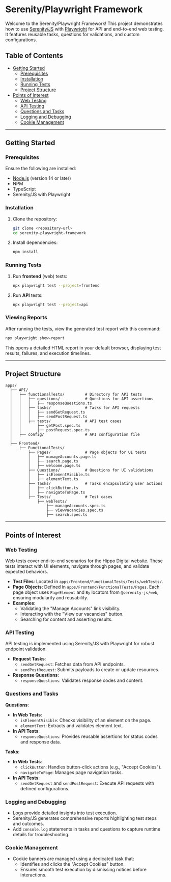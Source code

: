 # Serenity/Playwright Framework

Welcome to the Serenity/Playwright Framework! This project demonstrates how to use [Serenity/JS](https://serenity-js.org/) with [Playwright](https://playwright.dev/) for API and end-to-end web testing. It features reusable tasks, questions for validations, and custom configurations.

## Table of Contents

- [Getting Started](#getting-started)
  - [Prerequisites](#prerequisites)
  - [Installation](#installation)
  - [Running Tests](#running-tests)
  - [Project Structure](#project-structure)
- [Points of Interest](#points-of-interest)
  - [Web Testing](#web-testing)
  - [API Testing](#api-testing)
  - [Questions and Tasks](#questions-and-tasks)
  - [Logging and Debugging](#logging-and-debugging)
  - [Cookie Management](#cookie-management)

---

## Getting Started

### Prerequisites

Ensure the following are installed:

- [Node.js](https://nodejs.org/) (version 14 or later)
- NPM
- TypeScript
- Serenity/JS with Playwright

### Installation

1. Clone the repository:
   ```bash
   git clone <repository-url>
   cd serenity-playwright-framework
   ```

2. Install dependencies:
   ```bash
   npm install
   ```

### Running Tests

1. Run **frontend** (web) tests:
   ```bash
   npx playwright test --project=frontend
   ```

2. Run **API** tests:
   ```bash
   npx playwright test --project=api
   ```

### Viewing Reports
After running the tests, view the generated test report with this command:

```bash
npx playwright show-report
```
This opens a detailed HTML report in your default browser, displaying test results, failures, and execution timelines.

---


## Project Structure

```
apps/
  ├── API/
  │   ├── functionalTests/         # Directory for API tests
  │   │   ├── questions/           # Questions for API assertions
  │   │   │   ├── responseQuestions.ts
  │   │   ├── tasks/               # Tasks for API requests
  │   │   │   ├── sendGetRequest.ts
  │   │   │   ├── sendPostRequest.ts
  │   │   ├── tests/               # API test cases
  │   │       ├── getPost.spec.ts
  │   │       ├── postRequest.spec.ts
  │   ├── config/                  # API configuration file
  │
  ├── Frontend/
      ├── FunctionalTests/
          ├── Pages/               # Page objects for UI tests
          │   ├── manageAccounts.page.ts
          │   ├── search.page.ts
          │   ├── welcome.page.ts
          ├── Questions/           # Questions for UI validations
          │   ├── isElementVisible.ts
          │   ├── elementText.ts
          ├── Tasks/               # Tasks encapsulating user actions
          │   ├── clickButton.ts
          │   ├── navigateToPage.ts
          ├── Tests/               # Test cases
              ├── webTests/
                  ├── manageAccounts.spec.ts
                  ├── viewVacancies.spec.ts
                  ├── search.spec.ts
```

---

## Points of Interest

### Web Testing

Web tests cover end-to-end scenarios for the Hippo Digital website. These tests interact with UI elements, navigate through pages, and validate expected behaviors.

- **Test Files**: Located in `apps/Frontend/FunctionalTests/Tests/webTests/`.
- **Page Objects**: Defined in `apps/Frontend/FunctionalTests/Pages`. Each page object uses `PageElement` and `By` locators from `@serenity-js/web`, ensuring modularity and reusability.
- **Examples**:
  - Validating the "Manage Accounts" link visibility.
  - Interacting with the "View our vacancies" button.
  - Searching for content and asserting results.

### API Testing

API testing is implemented using Serenity/JS with Playwright for robust endpoint validation.

- **Request Tasks**:
  - `sendGetRequest`: Fetches data from API endpoints.
  - `sendPostRequest`: Submits payloads to create or update resources.
- **Response Questions**:
  - `responseQuestions`: Validates response codes and content.

### Questions and Tasks

**Questions**:
- **In Web Tests**:
  - `isElementVisible`: Checks visibility of an element on the page.
  - `elementText`: Extracts and validates element text.
- **In API Tests**:
  - `responseQuestions`: Provides reusable assertions for status codes and response data.

**Tasks**:
- **In Web Tests**:
  - `clickButton`: Handles button-click actions (e.g., "Accept Cookies").
  - `navigateToPage`: Manages page navigation tasks.
- **In API Tests**:
  - `sendGetRequest` and `sendPostRequest`: Execute API requests with defined configurations.

### Logging and Debugging

- Logs provide detailed insights into test execution.
- Serenity/JS generates comprehensive reports highlighting test steps and outcomes.
- Add `console.log` statements in tasks and questions to capture runtime details for troubleshooting.

### Cookie Management

- Cookie banners are managed using a dedicated task that:
  - Identifies and clicks the "Accept Cookies" button.
  - Ensures smooth test execution by dismissing notices before interactions.


